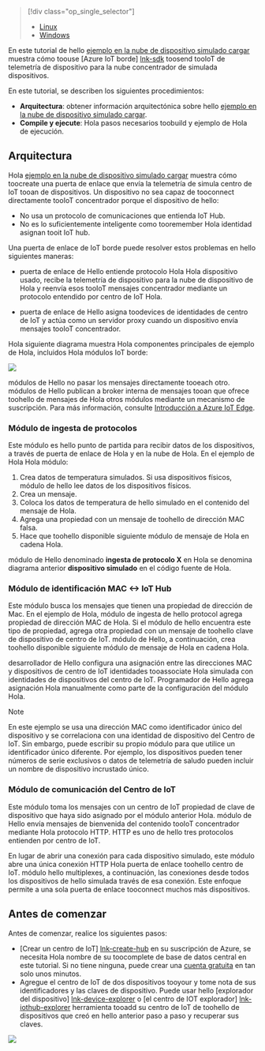 > [!div class="op_single_selector"]
> * [Linux](../articles/iot-hub/iot-hub-linux-iot-edge-simulated-device.md)
> * [Windows](../articles/iot-hub/iot-hub-windows-iot-edge-simulated-device.md)

En este tutorial de hello [ejemplo en la nube de dispositivo simulado cargar] muestra cómo toouse [Azure IoT borde] [ lnk-sdk] toosend tooIoT de telemetría de dispositivo para la nube concentrador de simulada dispositivos.

En este tutorial, se describen los siguientes procedimientos:

* **Arquitectura**: obtener información arquitectónica sobre hello [ejemplo en la nube de dispositivo simulado cargar].
* **Compile y ejecute**: Hola pasos necesarios toobuild y ejemplo de Hola de ejecución.

## <a name="architecture"></a>Arquitectura

Hola [ejemplo en la nube de dispositivo simulado cargar] muestra cómo toocreate una puerta de enlace que envía la telemetría de simula centro de IoT tooan de dispositivos. Un dispositivo no sea capaz de tooconnect directamente tooIoT concentrador porque el dispositivo de hello:

* No usa un protocolo de comunicaciones que entienda IoT Hub.
* No es lo suficientemente inteligente como tooremember Hola identidad asignan tooit IoT hub.

Una puerta de enlace de IoT borde puede resolver estos problemas en hello siguientes maneras:

* puerta de enlace de Hello entiende protocolo Hola Hola dispositivo usado, recibe la telemetría de dispositivo para la nube de dispositivo de Hola y reenvía esos tooIoT mensajes concentrador mediante un protocolo entendido por centro de IoT Hola.

* puerta de enlace de Hello asigna toodevices de identidades de centro de IoT y actúa como un servidor proxy cuando un dispositivo envía mensajes tooIoT concentrador.

Hola siguiente diagrama muestra Hola componentes principales de ejemplo de Hola, incluidos Hola módulos IoT borde:

![][1]

módulos de Hello no pasar los mensajes directamente tooeach otro. módulos de Hello publican a broker interna de mensajes tooan que ofrece toohello de mensajes de Hola otros módulos mediante un mecanismo de suscripción. Para más información, consulte [Introducción a Azure IoT Edge][lnk-gw-getstarted].

### <a name="protocol-ingestion-module"></a>Módulo de ingesta de protocolos

Este módulo es hello punto de partida para recibir datos de los dispositivos, a través de puerta de enlace de Hola y en la nube de Hola. En el ejemplo de Hola Hola módulo:

1. Crea datos de temperatura simulados. Si usa dispositivos físicos, módulo de hello lee datos de los dispositivos físicos.
1. Crea un mensaje.
1. Coloca los datos de temperatura de hello simulado en el contenido del mensaje de Hola.
1. Agrega una propiedad con un mensaje de toohello de dirección MAC falsa.
1. Hace que toohello disponible siguiente módulo de mensaje de Hola en cadena Hola.

módulo de Hello denominado **ingesta de protocolo X** en Hola se denomina diagrama anterior **dispositivo simulado** en el código fuente de Hola.

### <a name="mac-lt-gt-iot-hub-id-module"></a>Módulo de identificación MAC &lt;-&gt; IoT Hub

Este módulo busca los mensajes que tienen una propiedad de dirección de Mac. En el ejemplo de Hola, módulo de ingesta de hello protocol agrega propiedad de dirección MAC de Hola. Si el módulo de hello encuentra este tipo de propiedad, agrega otra propiedad con un mensaje de toohello clave de dispositivo de centro de IoT. módulo de Hello, a continuación, crea toohello disponible siguiente módulo de mensaje de Hola en cadena Hola.

desarrollador de Hello configura una asignación entre las direcciones MAC y dispositivos de centro de IoT identidades tooassociate Hola simulada con identidades de dispositivos del centro de IoT. Programador de Hello agrega asignación Hola manualmente como parte de la configuración del módulo Hola.

> [!NOTE]
> En este ejemplo se usa una dirección MAC como identificador único del dispositivo y se correlaciona con una identidad de dispositivo del Centro de IoT. Sin embargo, puede escribir su propio módulo para que utilice un identificador único diferente. Por ejemplo, los dispositivos pueden tener números de serie exclusivos o datos de telemetría de saludo pueden incluir un nombre de dispositivo incrustado único.

### <a name="iot-hub-communication-module"></a>Módulo de comunicación del Centro de IoT

Este módulo toma los mensajes con un centro de IoT propiedad de clave de dispositivo que haya sido asignado por el módulo anterior Hola. módulo de Hello envía mensajes de bienvenida del contenido tooIoT concentrador mediante Hola protocolo HTTP. HTTP es uno de hello tres protocolos entienden por centro de IoT.

En lugar de abrir una conexión para cada dispositivo simulado, este módulo abre una única conexión HTTP Hola puerta de enlace toohello centro de IoT. módulo hello multiplexes, a continuación, las conexiones desde todos los dispositivos de hello simulada través de esa conexión. Este enfoque permite a una sola puerta de enlace tooconnect muchos más dispositivos.

## <a name="before-you-get-started"></a>Antes de comenzar

Antes de comenzar, realice los siguientes pasos:

* [Crear un centro de IoT] [ lnk-create-hub] en su suscripción de Azure, se necesita Hola nombre de su toocomplete de base de datos central en este tutorial. Si no tiene ninguna, puede crear una [cuenta gratuita][lnk-free-trial] en tan solo unos minutos.
* Agregue el centro de IoT de dos dispositivos tooyour y tome nota de sus identificadores y las claves de dispositivo. Puede usar hello [explorador del dispositivo] [ lnk-device-explorer] o [el centro de IOT explorador] [ lnk-iothub-explorer] herramienta tooadd su centro de IoT de toohello de dispositivos que creó en hello anterior paso a paso y recuperar sus claves.

![][2]

<!-- Images -->
[1]: media/iot-hub-iot-edge-simulated-selector/image1.png
[2]: media/iot-hub-iot-edge-simulated-selector/image2.png

<!-- Links -->
[ejemplo en la nube de dispositivo simulado cargar]: https://github.com/Azure/iot-edge/blob/master/samples/simulated_device_cloud_upload/README.md
[lnk-sdk]: https://github.com/Azure/iot-edge
[lnk-gw-getstarted]: ../articles/iot-hub/iot-hub-linux-iot-edge-get-started.md
[lnk-free-trial]: https://azure.microsoft.com/pricing/free-trial/
[lnk-device-explorer]: https://github.com/Azure/azure-iot-sdk-csharp/tree/master/tools/DeviceExplorer
[lnk-iothub-explorer]: https://github.com/Azure/iothub-explorer/blob/master/readme.md
[lnk-create-hub]: ../articles/iot-hub/iot-hub-create-through-portal.md